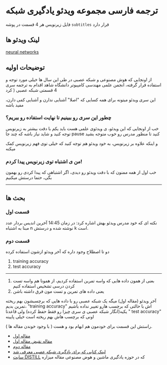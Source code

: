 # ترجمه فارسی مجموعه ویدئو یادگیری شبکه

فایل زیرنویس هر 4 قسمت در پوشه
`subtitles`
قرار دارد

## لینک ویدئو ها
[neural networks](https://www.youtube.com/playlist?list=PLZHQObOWTQDNU6R1_67000Dx_ZCJB-3pi)

## توضیحات اولیه
از اونجایی که هوش مصنوعی و شبکه عصبی در طی این سال ها خیلی مورد توجه و استفاده قرار گرفته، انجمن علمی مهندسی کامپیوتر دانشگاه شاهد اقدام به ترجمه سری 4 قسمتی شبکه عصبی ( کرد

این سری ویدئو میتونه برای همه کسایی که "اصلا" آشنایی ندارن و آشنایی کمی دارن، مفید باشه

### چطور این سری رو ببینیم تا نهایت استفاده رو ببریم؟

خب از اونجایی که این ویدئو، ی ویدئوی علمی هست باید یکم با دقت بیشتر به زیرنویس توجه کنید و شاید نیاز باشه که چند جا pause کنید تا منظور مدرس رو خوب متوجه بشید

و اینکه علاوه بر زیرنویس، به خود ویدئو هم توجه کنید که خیلی توی فهم زیرنویس کمک میکنه


### من ی اشتباه توی زیرنویس پیدا کردم!

خب اول از همه ممنون که با دقت ویدئو رو دیدی، اگر اشتباهی که پیدا کردی رو بهمون بگی، حتما درستش میکنیم

----------

## بحث ها
### قسمت اول

نکته ای که خود مدرس ویدئو بهش اشاره کرد:
در زمان 14:45 آخرین اندیس بردار عدد مبنا به اشتباه n نوشته شده و درستش k است.

### قسمت دوم
دو تا اصطلاح وجود داره که آخر ویدئو ازشون استفاده کرده 

1. training accuracy
2. test accuracy

----------

1. بعنی از همون داده هایی که واسه تمرین استفاده کردیم، از همونا هم واسه تست کردن درسی تشخیص استفاده کنیم
2.  یعنی داده های تمرین و تست مون فرق داشته باشن


آخر ویدئو (مقاله اول) میگه یک شبکه عصبی رو با داده هایی که برچسبشون بهم ریخته تمرین بدیم، "training accuracy" اش با حالتی که برچسب هارو تغییر نداده باشیم یکیه(انگار شبکه عصبی ی سری چیزا رو فقط حفظ کرده) ولی قاعدتا " test accuracy" اونی که برچسب هاش بهم ریخته است خیلی پایینه

راستش این قسمت برای خودمون هم ابهام بود و هست ( با وجود خوندن مقاله ها ).

* [مقاله اول](https://arxiv.org/abs/1611.03530)
* [مقاله نقیض مقاله اول](https://arxiv.org/abs/1706.05394)
* [مقاله دوم](https://arxiv.org/abs/1412.0233)
* [لینک کتابی که برای یادگیری شبکه عصبی معرفی شد](http://neuralnetworksanddeeplearning.com/)
* [سایت DISTILL](https://distill.pub/) که در حوزه یادگیری ماشین و هوض مصنوعی مقاله میزاره